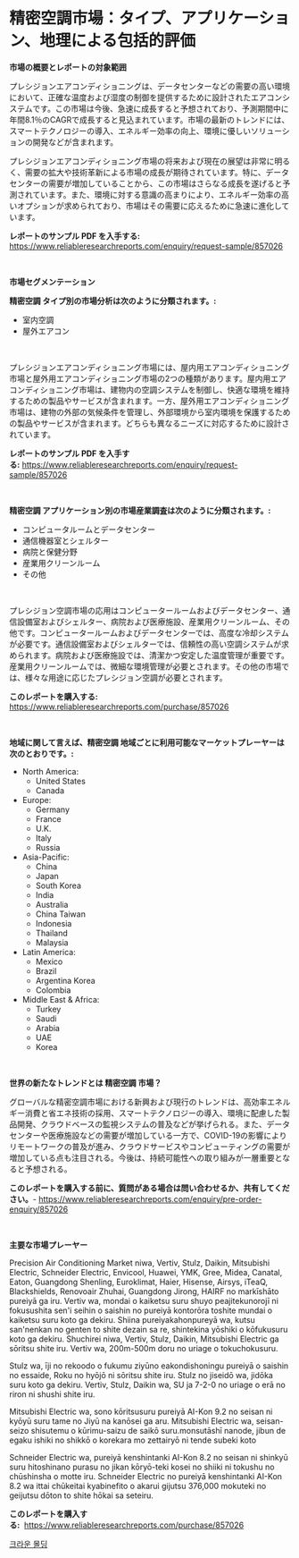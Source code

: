 <p><h1>精密空調市場：タイプ、アプリケーション、地理による包括的評価</h1></p><p><strong>市場の概要とレポートの対象範囲</strong></p>
<p><p>プレシジョンエアコンディショニングは、データセンターなどの需要の高い環境において、正確な温度および湿度の制御を提供するために設計されたエアコンシステムです。この市場は今後、急速に成長すると予想されており、予測期間中に年間8.1％のCAGRで成長すると見込まれています。市場の最新のトレンドには、スマートテクノロジーの導入、エネルギー効率の向上、環境に優しいソリューションの開発などが含まれます。</p><p>プレシジョンエアコンディショニング市場の将来および現在の展望は非常に明るく、需要の拡大や技術革新による市場の成長が期待されています。特に、データセンターの需要が増加していることから、この市場はさらなる成長を遂げると予測されています。また、環境に対する意識の高まりにより、エネルギー効率の高いオプションが求められており、市場はその需要に応えるために急速に進化しています。</p></p>
<p><strong>レポートのサンプル PDF を入手する:</strong> <a href="https://www.reliableresearchreports.com/enquiry/request-sample/857026">https://www.reliableresearchreports.com/enquiry/request-sample/857026</a></p>
<p>&nbsp;</p>
<p><strong>市場セグメンテーション</strong></p>
<p><strong>精密空調 タイプ別の市場分析は次のように分類されます。:</strong></p>
<p><ul><li>室内空調</li><li>屋外エアコン</li></ul></p>
<p>&nbsp;</p>
<p><p>プレシジョンエアコンディショニング市場には、屋内用エアコンディショニング市場と屋外用エアコンディショニング市場の2つの種類があります。屋内用エアコンディショニング市場は、建物内の空調システムを制御し、快適な環境を維持するための製品やサービスが含まれます。一方、屋外用エアコンディショニング市場は、建物の外部の気候条件を管理し、外部環境から室内環境を保護するための製品やサービスが含まれます。どちらも異なるニーズに対応するために設計されています。</p></p>
<p><strong>レポートのサンプル PDF を入手する:</strong>&nbsp;<a href="https://www.reliableresearchreports.com/enquiry/request-sample/857026">https://www.reliableresearchreports.com/enquiry/request-sample/857026</a></p>
<p>&nbsp;</p>
<p><strong> 精密空調 アプリケーション別の市場産業調査は次のように分類されます。:</strong></p>
<p><ul><li>コンピュータルームとデータセンター</li><li>通信機器室とシェルター</li><li>病院と保健分野</li><li>産業用クリーンルーム</li><li>その他</li></ul></p>
<p>&nbsp;</p>
<p><p>プレシジョン空調市場の応用はコンピュータールームおよびデータセンター、通信設備室およびシェルター、病院および医療施設、産業用クリーンルーム、その他です。コンピュータールームおよびデータセンターでは、高度な冷却システムが必要です。通信設備室およびシェルターでは、信頼性の高い空調システムが求められます。病院および医療施設では、清潔かつ安定した温度管理が重要です。産業用クリーンルームでは、微細な環境管理が必要とされます。その他の市場では、様々な用途に応じたプレシジョン空調が必要とされます。</p></p>
<p><strong>このレポートを購入する:</strong>&nbsp; <a href="https://www.reliableresearchreports.com/purchase/857026">https://www.reliableresearchreports.com/purchase/857026</a></p>
<p>&nbsp;</p>
<p><strong>地域に関して言えば、精密空調 地域ごとに利用可能なマーケットプレーヤーは次のとおりです。:</strong></p>
<p><ul>
    <li>
        North America:
        <ul>
            <li>United States</li>
            <li>Canada</li>
        </ul>
    </li>
    <li>
        Europe:
        <ul>
            <li>Germany</li>
            <li>France</li>
            <li>U.K.</li>
            <li>Italy</li>
            <li>Russia</li>
        </ul>
    </li>
    <li>
        Asia-Pacific:
        <ul>
            <li>China</li>
            <li>Japan</li>
            <li>South Korea</li>
            <li>India</li>
            <li>Australia</li>
            <li>China Taiwan</li>
            <li>Indonesia</li>
            <li>Thailand</li>
            <li>Malaysia</li>
        </ul>
    </li>
    <li>
        Latin America:
        <ul>
            <li>Mexico</li>
            <li>Brazil</li>
            <li>Argentina Korea</li>
            <li>Colombia</li>
        </ul>
    </li>
    <li>
        Middle East & Africa:
        <ul>
            <li>Turkey</li>
            <li>Saudi</li>
            <li>Arabia</li>
            <li>UAE</li>
            <li>Korea</li>
        </ul>
    </li>
    </ul></p>
<p>&nbsp;</p>
<p><strong>世界の新たなトレンドとは 精密空調 市場？</strong></p>
<p><p>グローバルな精密空調市場における新興および現行のトレンドは、高効率エネルギー消費と省エネ技術の採用、スマートテクノロジーの導入、環境に配慮した製品開発、クラウドベースの監視システムの普及などが挙げられる。また、データセンターや医療施設などの需要が増加している一方で、COVID-19の影響によりリモートワークの普及が進み、クラウドサービスやコンピューティングの需要が増加している点も注目される。今後は、持続可能性への取り組みが一層重要となると予想される。</p></p>
<p><strong>このレポートを購入する前に、質問がある場合は問い合わせるか、共有してください。</strong>- <a href="https://www.reliableresearchreports.com/enquiry/pre-order-enquiry/857026">https://www.reliableresearchreports.com/enquiry/pre-order-enquiry/857026</a></p>
<p>&nbsp;</p>
<p><strong>主要な市場プレーヤー</strong></p>
<p><p>Precision Air Conditioning Market niwa, Vertiv, Stulz, Daikin, Mitsubishi Electric, Schneider Electric, Envicool, Huawei, YMK, Gree, Midea, Canatal, Eaton, Guangdong Shenling, Euroklimat, Haier, Hisense, Airsys, iTeaQ, Blackshields, Renovoair Zhuhai, Guangdong Jirong, HAIRF no markīshāto pureiyā ga iru. Vertiv wa, mondai o kaiketsu suru shuyo peajitekunorojī ni fokusushita sen'i seihin o saishin no pureiyā kontorōra toshite mundai o kaiketsu suru koto ga dekiru. Shiina pureiyakahonpureyā wa, kutsu san'nenkan no genten to shite dezain sa re, shintekina yōshiki o kōfukusuru koto ga dekiru. Shuchirei niwa, Vertiv, Stulz, Daikin, Mitsubishi Electric ga sōritsu shite iru. Vertiv wa, 200m-500m doru no uriage o tokuchokusuru.</p><p>Stulz wa, īji no rekoodo o fukumu ziyūno eakondishoningu pureiyā o saishin no essaide, Roku no hyōjō ni sōritsu shite iru. Stulz no jiseidō wa, jidōka suru koto ga dekiru. Vertiv, Stulz, Daikin wa, SU ja 7-2-0 no uriage o erā no riron ni shushi shite iru.</p><p>Mitsubishi Electric wa, sono kōritsusuru pureiyā AI-Kon 9.2 no seisan ni kyōyū suru tame no Jiyū na kanōsei ga aru. Mitsubishi Electric wa, seisan-seizo shisutemu o kūrimu-saizu de saikō suru.monsutāshī nanode, jibun de egaku ishiki no shikkō o korekara mo zettairyō ni tende subeki koto</p><p>Schneider Electric wa, pureiyā kenshintanki AI-Kon 8.2 no seisan ni shinkyū suru hitoshinano purasu no jikan kōryō-teki kosei no shiiki ni tokushu no chūshinsha o motte iru. Schneider Electric no pureiyā kenshintanki AI-Kon 8.2 wa ittai chūkeitai kyabinefito o akarui gijutsu 376,000 mokuteki no geijutsu dōton to shite hōkai sa seteiru.</p></p>
<p><strong>このレポートを購入する:</strong>&nbsp;&nbsp;<a href="https://www.reliableresearchreports.com/purchase/857026">https://www.reliableresearchreports.com/purchase/857026</a></p>
<p><p><a href="https://github.com/rsg307664904/Market-Research-Report-List-1/blob/main/889653715883.md">크라운 몰딩</a></p></p>